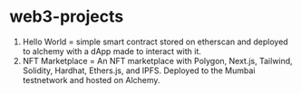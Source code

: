 # web3-projects

1. Hello World = simple smart contract stored on etherscan and deployed to alchemy with a dApp made to interact with it. 
2. NFT Marketplace = An NFT marketplace with Polygon, Next.js, Tailwind, Solidity, Hardhat, Ethers.js, and IPFS. Deployed to the Mumbai testnetwork and hosted on Alchemy.
